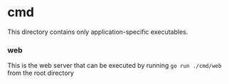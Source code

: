 # cmd

This directory contains only application-specific executables.

### web

This is the web server that can be executed by running `go run ./cmd/web` from the root directory

